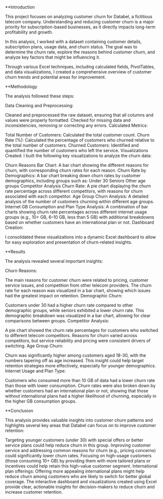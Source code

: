 **Introduction

This project focuses on analyzing customer churn for Databel, a fictitious telecom company. Understanding and reducing customer churn is a major priority for subscription-based businesses, as it directly impacts long-term profitability and growth.

In this analysis, I worked with a dataset containing customer details, subscription plans, usage data, and churn status. The goal was to determine the churn rate, explore the reasons behind customer churn, and analyze key factors that might be influencing it.

Through various Excel techniques, including calculated fields, PivotTables, and data visualizations, I created a comprehensive overview of customer churn trends and potential areas for improvement.

**Methodology

The analysis followed these steps:

Data Cleaning and Preprocessing:

Cleaned and preprocessed the raw dataset, ensuring that all columns and values were properly formatted.
Checked for missing data and inconsistencies, removing or correcting any errors.
Calculated Metrics:

Total Number of Customers: Calculated the total customer count.
Churn Rate (%): Calculated the percentage of customers who churned relative to the total number of customers.
Churned Customers: Identified and quantified the number of customers who left the service.
Visualizations Created: I built the following key visualizations to analyze the churn data:

Churn Reasons Bar Chart: A bar chart showing the different reasons for churn, with corresponding churn rates for each reason.
Churn Rate by Demographics: A bar chart breaking down churn rates by customer demographics, including groups such as:
Under 30
Seniors
Other age groups
Competitor Analysis Churn Rate: A pie chart displaying the churn rate percentage across different competitors, with reasons for churn associated with each competitor.
Age Group Churn Analysis: A detailed analysis of the number of customers churning within different age groups.
Internet GB Consumption and Plan Type Analysis: A combination of bar charts showing churn rate percentages across different internet usage groups (e.g., 10+ GB, 6–10 GB, less than 5 GB) with additional breakdowns based on whether customers have an international plan or not.
Dashboard Creation:

I consolidated these visualizations into a dynamic Excel dashboard to allow for easy exploration and presentation of churn-related insights.

**Results

The analysis revealed several important insights:

Churn Reasons:

The main reasons for customer churn were related to pricing, customer service issues, and competition from other telecom providers.
The churn rate for each reason was visualized in a bar chart, showing which issues had the greatest impact on retention.
Demographic Churn:

Customers under 30 had a higher churn rate compared to other demographic groups, while seniors exhibited a lower churn rate.
This demographic breakdown was visualized in a bar chart, allowing for clear comparisons between groups.
Competitor Analysis:

A pie chart showed the churn rate percentages for customers who switched to different telecom competitors.
Reasons for churn varied across competitors, but service reliability and pricing were consistent drivers of switching.
Age Group Churn:

Churn was significantly higher among customers aged 18-30, with the numbers tapering off as age increased.
This insight could help target retention strategies more effectively, especially for younger demographics.
Internet Usage and Plan Type:

Customers who consumed more than 10 GB of data had a lower churn rate than those with lower consumption.
Churn rates were also broken down by whether customers had an international plan or not, showing that those without international plans had a higher likelihood of churning, especially in the higher GB consumption groups.

**Conclusion

This analysis provides valuable insights into customer churn patterns and highlights several key areas that Databel can focus on to improve customer retention:

Targeting younger customers (under 30) with special offers or better service plans could help reduce churn in this group.
Improving customer service and addressing common reasons for churn (e.g., pricing concerns) could significantly lower churn rates.
Focusing on high-usage customers (those consuming 10+ GB) by providing them with more tailored plans or incentives could help retain this high-value customer segment.
International plan offerings: Offering more appealing international plans might help reduce churn among customers who are likely to switch for better global coverage.
The interactive dashboard and visualizations created using Excel provide clear, actionable insights for decision-makers to reduce churn and increase customer retention.
